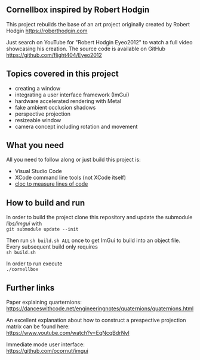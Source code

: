 ## Cornellbox inspired by Robert Hodgin
This project rebuilds the base of an art project originally created by Robert Hodgin https://roberthodgin.com

Just search on YouTube for "Robert Hodgin Eyeo2012" to watch a full video showcasing his creation. The source code is available on GitHub https://github.com/flight404/Eyeo2012

## Topics covered in this project
- creating a window
- integrating a user interface framework (ImGui)
- hardware accelerated rendering with Metal
- fake ambient occlusion shadows
- perspective projection
- resizeable window
- camera concept including rotation and movement

## What you need

All you need to follow along or just build this project is:

- Visual Studio Code
- XCode command line tools (not XCode itself)
- [cloc to measure lines of code](https://formulae.brew.sh/formula/cloc)


## How to build and run

In order to build the project clone this repository and update the submodule *libs/imgui* with<br>
```git submodule update --init```<br>

Then run ```sh build.sh ALL``` once to get ImGui to build into an object file. Every subsequent build only requires<br>
```sh build.sh``` <br>

In order to run execute <br>
```./cornellbox```

## Further links

Paper explaining quarternions:
https://danceswithcode.net/engineeringnotes/quaternions/quaternions.html

An excellent explanation about how to construct a prespective projection matrix can be found here:<br>
https://www.youtube.com/watch?v=EqNcqBdrNyI

Immediate mode user interface:<br>
https://github.com/ocornut/imgui